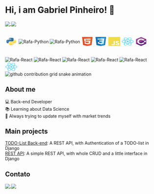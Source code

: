 # Hi, i am Gabriel Pinheiro! 👋

</div>

<div align='left'>
  <a href="https://github.com/gabpinhas">
   <img height="180em" align="center" src="https://github-readme-stats.vercel.app/api?username=gabpinhas&show_icons=true&theme=highcontrast&include_all_commits=true&count_private=true"/>
 </a>
 <a href="httpsv://github.com/gabpinhas">
   <img height="180em" align="center" src="https://github-readme-stats.vercel.app/api/top-langs/?username=gabpinhas&layout=compact&langs_count=6&theme=highcontrast"/>
 </a>
</div>
<br>





<div style="display: inline_block"><br>
  <img align="center" alt="Rafa-Python" height="30" width="40" src="https://raw.githubusercontent.com/devicons/devicon/master/icons/python/python-original.svg">
  <img align="center" alt="Rafa-Python" height="30" width="40" src="https://cdn.jsdelivr.net/gh/devicons/devicon@latest/icons/cplusplus/cplusplus-original.svg">
  <img align="center" alt="Rafa-Python" height="30" width="40" src="https://cdn.jsdelivr.net/gh/devicons/devicon@latest/icons/c/c-original.svg">
  <img align="center" alt="Rafa-HTML" height="30" width="40" src="https://raw.githubusercontent.com/devicons/devicon/master/icons/html5/html5-original.svg">
  <img align="center" alt="Rafa-CSS" height="30" width="40" src="https://raw.githubusercontent.com/devicons/devicon/master/icons/css3/css3-original.svg">
  <img align="center" alt="Rafa-Js" height="30" width="40" src="https://raw.githubusercontent.com/devicons/devicon/master/icons/javascript/javascript-plain.svg">
  <img align="center" alt="Rafa-React" height="30" width="40" src="https://raw.githubusercontent.com/devicons/devicon/master/icons/react/react-original.svg">
  <img align="center" alt="Rafa-Csharp" height="30" width="40" src="https://raw.githubusercontent.com/devicons/devicon/master/icons/csharp/csharp-original.svg">
</div>

<br>

<div style="display: inline_block"><br>
  <img align="center" alt="Rafa-React" height="30" width="40" src="https://cdn.jsdelivr.net/gh/devicons/devicon@latest/icons/django/django-plain.svg" >
  <img align="center" alt="Rafa-React" height="30" width="40" src="https://cdn.jsdelivr.net/gh/devicons/devicon@latest/icons/pandas/pandas-original-wordmark.svg" >
  <img align="center" alt="Rafa-React" height="30" width="40" src="https://cdn.jsdelivr.net/gh/devicons/devicon@latest/icons/numpy/numpy-original.svg" >
  <img align="center" alt="Rafa-React" height="30" width="40" src="https://cdn.jsdelivr.net/gh/devicons/devicon@latest/icons/matplotlib/matplotlib-original.svg" >
  <img align="center" alt="Rafa-React" height="30" width="40" src="https://cdn.jsdelivr.net/gh/devicons/devicon@latest/icons/nextjs/nextjs-original.svg">
  <img align="center" alt="Rafa-React" height="30" width="40" src="https://raw.githubusercontent.com/devicons/devicon/master/icons/react/react-original.svg">
</div>


<picture>
  <source
    media="(prefers-color-scheme: dark)"
    srcset="https://raw.githubusercontent.com/gabpinhas/snk/output/github-contribution-grid-snake-dark.svg"
  />
  <source
    media="(prefers-color-scheme: light)"
    srcset="https://raw.githubusercontent.com/gabpinhas/snk/output/github-contribution-grid-snake.svg"
  />
  <img
    alt="github contribution grid snake animation"
    src="https://raw.githubusercontent.com/gabpinhas/snk/output/github-contribution-grid-snake.svg"
  />
</picture>


## About me

💻 Back-end Developer <br>
📚 Learning about Data Science <br>
🚀 Always trying to update myself with market trends <br>

## Main projects

[TODO-List Back-end](https://github.com/gabpinhas/TODOlist): A REST API, with Authentication of a TODO-list in Django <br>
[REST API](https://github.com/gabpinhas/ceosBackendAPI): A simple REST API, with whole CRUD and a little interface in Django <br>




## Contato
<div>
<a href="https://www.linkedin.com/in/gabrielpinheirodev/">
  <img height="60" align="center" src="https://img.shields.io/badge/Gmail-D14836?style=for-the-badge&logo=gmail&logoColor=white"/>
</a>

<a href="gabpinheirodev@gmail.com">
  <img height="60" align="center" src="https://img.shields.io/badge/LinkedIn-0077B5?style=for-the-badge&logo=linkedin&logoColor=white"/>
</a>
</div>
